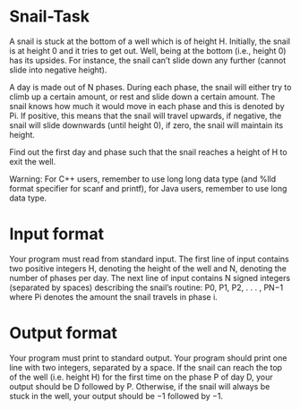 # Snail-Task
A snail is stuck at the bottom of a well which is of height H. Initially, the snail is at height 0
and it tries to get out. Well, being at the bottom (i.e., height 0) has its upsides. For instance, the
snail can’t slide down any further (cannot slide into negative height).

A day is made out of N phases. During each phase, the snail will either try to climb up a
certain amount, or rest and slide down a certain amount. The snail knows how much it would
move in each phase and this is denoted by Pi. If positive, this means that the snail will travel
upwards, if negative, the snail will slide downwards (until height 0), if zero, the snail will maintain its height.

Find out the first day and phase such that the snail reaches a height of H to exit the well.

Warning: For C++ users, remember to use long long data type (and %lld format specifier for scanf and printf), for Java users, remember to use long data type.

# Input format
Your program must read from standard input.
The first line of input contains two positive integers H, denoting the height of the well and
N, denoting the number of phases per day.
The next line of input contains N signed integers (separated by spaces) describing the snail’s
routine: P0, P1, P2, . . . , PN−1 where Pi denotes the amount the snail travels in phase i.

# Output format
Your program must print to standard output.
Your program should print one line with two integers, separated by a space.
If the snail can reach the top of the well (i.e. height H) for the first time on the phase P of
day D, your output should be D followed by P.
Otherwise, if the snail will always be stuck in the well, your output should be −1 followed
by −1.
